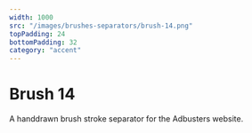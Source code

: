 ```yaml
---
width: 1000
src: "/images/brushes-separators/brush-14.png"
topPadding: 24
bottomPadding: 32
category: "accent"
---
```


# Brush 14

A handdrawn brush stroke separator for the Adbusters website.

